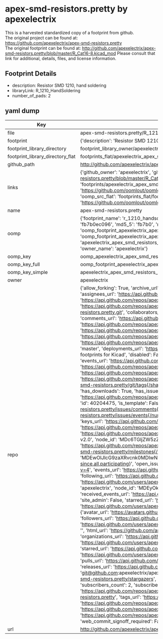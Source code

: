 # apex-smd-resistors.pretty by apexelectrix  
This is a harvested standardized copy of a footprint from github.  
The original project can be found at:  
https://github.com/apexelectrix/apex-smd-resistors.pretty  
The original footprint can be found at:
http://github.com/apexelectrix/apex-smd-resistors.pretty/blob/master/R_Cat16-8.kicad_mod
Please consult that link for additional, details, files, and license information.  
## Footprint Details
* description: Resistor SMD 1210, hand soldering  
* libraryLink: R_1210_HandSoldering  
* number_of_pads: 2  
## yaml dump  
| Key | Value |  
| --- | --- |  
| file | apex-smd-resistors.pretty/R_1210_HandSoldering.kicad_mod |  
| footprint | {'description': 'Resistor SMD 1210, hand soldering', 'libraryLink': 'R_1210_HandSoldering', 'number_of_pads': 2} |  
| footprint_library_directory | footprint_library_owner/apexelectrix_apex-smd-resistors.pretty |  
| footprint_library_directory_flat | footprints_flat/apexelectrix_apex_smd_resistors_r_1210_handsoldering/working |  
| github_path | http://github.com/apexelectrix/apex-smd-resistors.pretty/blob/master/R_1210_HandSoldering.kicad_mod |  
| links | {'github_owner': 'apexelectrix', 'github_repo_name': 'apex-smd-resistors.pretty', 'github_src': 'http://github.com/apexelectrix/apex-smd-resistors.pretty/blob/master/R_Cat16-8.kicad_mod', 'github_src_repo': 'https://github.com/apexelectrix/apex-smd-resistors.pretty', 'oomp_bot': 'footprints/apexelectrix_apex_smd_resistors_r_1210_handsoldering/working', 'oomp_bot_github': 'https://github.com/oomlout/oomlout_oomp_footprint_bot/tree/main/footprints/apexelectrix_apex_smd_resistors_r_1210_handsoldering/working', 'oomp_src_flat': 'footprints_flat/footprints_flat/apexelectrix_apex_smd_resistors_r_1210_handsoldering/working', 'oomp_src_flat_github': 'https://github.com/oomlout/oomlout_oomp_footprint_src/tree/main/footprints_flat/apexelectrix_apex_smd_resistors_r_1210_handsoldering/working'} |  
| name | apex-smd-resistors.pretty |  
| oomp | {'footprint_name': 'r_1210_handsoldering', 'library_name': 'apex_smd_resistors', 'md5': 'fb7b0ec096d67f8ce32958cf727c1b41', 'md5_10': 'fb7b0ec096', 'md5_5': 'fb7b0', 'md5_6': 'fb7b0e', 'oomp_key': 'oomp_apexelectrix_apex_smd_resistors_r_1210_handsoldering', 'oomp_key_extra': 'oomp_footprint_apexelectrix_apex_smd_resistors_r_1210_handsoldering', 'oomp_key_full': 'oomp_footprint_apexelectrix_apex_smd_resistors_r_1210_handsoldering_fb7b0e', 'oomp_key_simple': 'apexelectrix_apex_smd_resistors_r_1210_handsoldering', 'original_filename': 'apex-smd-resistors.pretty/R_1210_HandSoldering.kicad_mod', 'owner_name': 'apexelectrix'} |  
| oomp_key | oomp_apexelectrix_apex_smd_resistors_r_1210_handsoldering |  
| oomp_key_full | oomp_footprint_apexelectrix_apex_smd_resistors_r_1210_handsoldering |  
| oomp_key_simple | apexelectrix_apex_smd_resistors_r_1210_handsoldering |  
| owner | apexelectrix |  
| repo | {'allow_forking': True, 'archive_url': 'https://api.github.com/repos/apexelectrix/apex-smd-resistors.pretty/{archive_format}{/ref}', 'archived': False, 'assignees_url': 'https://api.github.com/repos/apexelectrix/apex-smd-resistors.pretty/assignees{/user}', 'blobs_url': 'https://api.github.com/repos/apexelectrix/apex-smd-resistors.pretty/git/blobs{/sha}', 'branches_url': 'https://api.github.com/repos/apexelectrix/apex-smd-resistors.pretty/branches{/branch}', 'clone_url': 'https://github.com/apexelectrix/apex-smd-resistors.pretty.git', 'collaborators_url': 'https://api.github.com/repos/apexelectrix/apex-smd-resistors.pretty/collaborators{/collaborator}', 'comments_url': 'https://api.github.com/repos/apexelectrix/apex-smd-resistors.pretty/comments{/number}', 'commits_url': 'https://api.github.com/repos/apexelectrix/apex-smd-resistors.pretty/commits{/sha}', 'compare_url': 'https://api.github.com/repos/apexelectrix/apex-smd-resistors.pretty/compare/{base}...{head}', 'contents_url': 'https://api.github.com/repos/apexelectrix/apex-smd-resistors.pretty/contents/{+path}', 'contributors_url': 'https://api.github.com/repos/apexelectrix/apex-smd-resistors.pretty/contributors', 'created_at': '2015-08-04T19:18:50Z', 'default_branch': 'master', 'deployments_url': 'https://api.github.com/repos/apexelectrix/apex-smd-resistors.pretty/deployments', 'description': 'Smd resistor footprints for Kicad', 'disabled': False, 'downloads_url': 'https://api.github.com/repos/apexelectrix/apex-smd-resistors.pretty/downloads', 'events_url': 'https://api.github.com/repos/apexelectrix/apex-smd-resistors.pretty/events', 'fork': False, 'forks': 0, 'forks_count': 0, 'forks_url': 'https://api.github.com/repos/apexelectrix/apex-smd-resistors.pretty/forks', 'full_name': 'apexelectrix/apex-smd-resistors.pretty', 'git_commits_url': 'https://api.github.com/repos/apexelectrix/apex-smd-resistors.pretty/git/commits{/sha}', 'git_refs_url': 'https://api.github.com/repos/apexelectrix/apex-smd-resistors.pretty/git/refs{/sha}', 'git_tags_url': 'https://api.github.com/repos/apexelectrix/apex-smd-resistors.pretty/git/tags{/sha}', 'git_url': 'git://github.com/apexelectrix/apex-smd-resistors.pretty.git', 'has_discussions': False, 'has_downloads': True, 'has_issues': True, 'has_pages': False, 'has_projects': True, 'has_wiki': True, 'homepage': None, 'hooks_url': 'https://api.github.com/repos/apexelectrix/apex-smd-resistors.pretty/hooks', 'html_url': 'https://github.com/apexelectrix/apex-smd-resistors.pretty', 'id': 40204475, 'is_template': False, 'issue_comment_url': 'https://api.github.com/repos/apexelectrix/apex-smd-resistors.pretty/issues/comments{/number}', 'issue_events_url': 'https://api.github.com/repos/apexelectrix/apex-smd-resistors.pretty/issues/events{/number}', 'issues_url': 'https://api.github.com/repos/apexelectrix/apex-smd-resistors.pretty/issues{/number}', 'keys_url': 'https://api.github.com/repos/apexelectrix/apex-smd-resistors.pretty/keys{/key_id}', 'labels_url': 'https://api.github.com/repos/apexelectrix/apex-smd-resistors.pretty/labels{/name}', 'language': None, 'languages_url': 'https://api.github.com/repos/apexelectrix/apex-smd-resistors.pretty/languages', 'license': {'key': 'gpl-2.0', 'name': 'GNU General Public License v2.0', 'node_id': 'MDc6TGljZW5zZTg=', 'spdx_id': 'GPL-2.0', 'url': 'https://api.github.com/licenses/gpl-2.0'}, 'merges_url': 'https://api.github.com/repos/apexelectrix/apex-smd-resistors.pretty/merges', 'milestones_url': 'https://api.github.com/repos/apexelectrix/apex-smd-resistors.pretty/milestones{/number}', 'mirror_url': None, 'name': 'apex-smd-resistors.pretty', 'network_count': 0, 'node_id': 'MDEwOlJlcG9zaXRvcnk0MDIwNDQ3NQ==', 'notifications_url': 'https://api.github.com/repos/apexelectrix/apex-smd-resistors.pretty/notifications{?since,all,participating}', 'open_issues': 0, 'open_issues_count': 0, 'organization': {'avatar_url': 'https://avatars.githubusercontent.com/u/6211642?v=4', 'events_url': 'https://api.github.com/users/apexelectrix/events{/privacy}', 'followers_url': 'https://api.github.com/users/apexelectrix/followers', 'following_url': 'https://api.github.com/users/apexelectrix/following{/other_user}', 'gists_url': 'https://api.github.com/users/apexelectrix/gists{/gist_id}', 'gravatar_id': '', 'html_url': 'https://github.com/apexelectrix', 'id': 6211642, 'login': 'apexelectrix', 'node_id': 'MDEyOk9yZ2FuaXphdGlvbjYyMTE2NDI=', 'organizations_url': 'https://api.github.com/users/apexelectrix/orgs', 'received_events_url': 'https://api.github.com/users/apexelectrix/received_events', 'repos_url': 'https://api.github.com/users/apexelectrix/repos', 'site_admin': False, 'starred_url': 'https://api.github.com/users/apexelectrix/starred{/owner}{/repo}', 'subscriptions_url': 'https://api.github.com/users/apexelectrix/subscriptions', 'type': 'Organization', 'url': 'https://api.github.com/users/apexelectrix'}, 'owner': {'avatar_url': 'https://avatars.githubusercontent.com/u/6211642?v=4', 'events_url': 'https://api.github.com/users/apexelectrix/events{/privacy}', 'followers_url': 'https://api.github.com/users/apexelectrix/followers', 'following_url': 'https://api.github.com/users/apexelectrix/following{/other_user}', 'gists_url': 'https://api.github.com/users/apexelectrix/gists{/gist_id}', 'gravatar_id': '', 'html_url': 'https://github.com/apexelectrix', 'id': 6211642, 'login': 'apexelectrix', 'node_id': 'MDEyOk9yZ2FuaXphdGlvbjYyMTE2NDI=', 'organizations_url': 'https://api.github.com/users/apexelectrix/orgs', 'received_events_url': 'https://api.github.com/users/apexelectrix/received_events', 'repos_url': 'https://api.github.com/users/apexelectrix/repos', 'site_admin': False, 'starred_url': 'https://api.github.com/users/apexelectrix/starred{/owner}{/repo}', 'subscriptions_url': 'https://api.github.com/users/apexelectrix/subscriptions', 'type': 'Organization', 'url': 'https://api.github.com/users/apexelectrix'}, 'private': False, 'pulls_url': 'https://api.github.com/repos/apexelectrix/apex-smd-resistors.pretty/pulls{/number}', 'pushed_at': '2015-08-05T02:40:05Z', 'releases_url': 'https://api.github.com/repos/apexelectrix/apex-smd-resistors.pretty/releases{/id}', 'size': 124, 'ssh_url': 'git@github.com:apexelectrix/apex-smd-resistors.pretty.git', 'stargazers_count': 0, 'stargazers_url': 'https://api.github.com/repos/apexelectrix/apex-smd-resistors.pretty/stargazers', 'statuses_url': 'https://api.github.com/repos/apexelectrix/apex-smd-resistors.pretty/statuses/{sha}', 'subscribers_count': 2, 'subscribers_url': 'https://api.github.com/repos/apexelectrix/apex-smd-resistors.pretty/subscribers', 'subscription_url': 'https://api.github.com/repos/apexelectrix/apex-smd-resistors.pretty/subscription', 'svn_url': 'https://github.com/apexelectrix/apex-smd-resistors.pretty', 'tags_url': 'https://api.github.com/repos/apexelectrix/apex-smd-resistors.pretty/tags', 'teams_url': 'https://api.github.com/repos/apexelectrix/apex-smd-resistors.pretty/teams', 'temp_clone_token': None, 'topics': [], 'trees_url': 'https://api.github.com/repos/apexelectrix/apex-smd-resistors.pretty/git/trees{/sha}', 'updated_at': '2015-08-04T19:18:50Z', 'url': 'https://api.github.com/repos/apexelectrix/apex-smd-resistors.pretty', 'visibility': 'public', 'watchers': 0, 'watchers_count': 0, 'web_commit_signoff_required': False} |  
| url | http://github.com/apexelectrix/apex-smd-resistors.pretty |  

